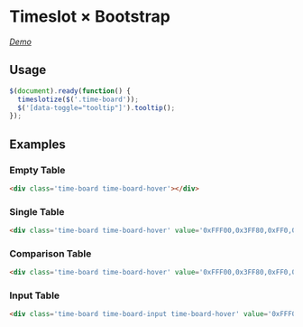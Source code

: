 # Timeslot × Bootstrap 
*[Demo](http://timeslot.liuyid.in)*
## Usage
```javascript
$(document).ready(function() {
  timeslotize($('.time-board'));
  $('[data-toggle="tooltip"]').tooltip();
});
```
## Examples
### Empty Table
```html
<div class='time-board time-board-hover'></div>
```

### Single Table
```html
<div class='time-board time-board-hover' value='0xFFF00,0x3FF80,0xFF0,0xF803F8,0xFFF00,0xFFF800,0xF00'></div>
```

### Comparison Table
```html
<div class='time-board time-board-hover' value='0xFFF00,0x3FF80,0xFF0,0xF803F8,0xFFF00,0xFFF800,0xF00,0xF00,0xFFF800,0xFFF00,0xFFF00,0xFF0,0xF803F8,0x3FF80'></div>
```

### Input Table
```html
<div class='time-board time-board-input time-board-hover' value='0xFFF00,0x3FF80,0xFF0,0xF803F8,0xFFF00,0xFFF800,0xF00' inputname='child[time_slot]'></div>
```
